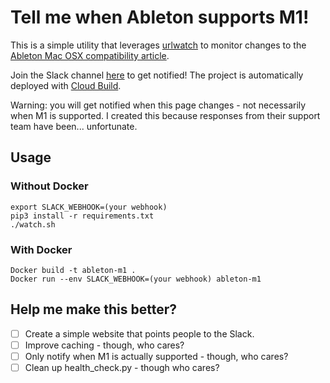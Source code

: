 # Tell me when Ableton supports M1!

This is a simple utility that leverages [urlwatch](https://github.com/thp/urlwatch) to monitor changes to the
[Ableton Mac OSX compatibility article](https://help.ableton.com/hc/en-us/articles/115001261150-Mac-Compatibility-with-Live).

Join the Slack channel [here](https://join.slack.com/t/whenwillablet-ycw5231/shared_invite/zt-jocb73s5-yHclBv7lXPNNS8v2cvkKdQ) to get notified! The project is automatically deployed with [Cloud Build](https://cloud.google.com/cloud-build).

Warning: you will get notified when this page changes - not necessarily when M1 is supported. I created this because responses from their support team have been... unfortunate.

## Usage

### Without Docker
```
export SLACK_WEBHOOK=(your webhook)
pip3 install -r requirements.txt
./watch.sh
```

### With Docker
```
Docker build -t ableton-m1 .
Docker run --env SLACK_WEBHOOK=(your webhook) ableton-m1
```

## Help me make this better?
- [ ] Create a simple website that points people to the Slack.
- [ ] Improve caching - though, who cares?
- [ ] Only notify when M1 is actually supported - though, who cares?
- [ ] Clean up health_check.py - though who cares?
